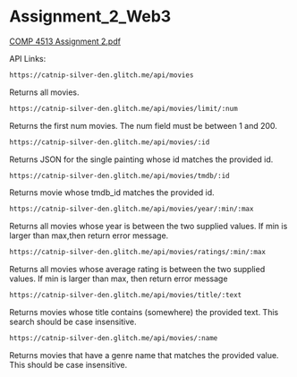 # Assignment_2_Web3


[COMP 4513 Assignment 2.pdf](https://github.com/Shreshthk1/Assignment_2_Web3/files/11130758/COMP.4513.Assignment.2.pdf)


API Links:

```sh
https://catnip-silver-den.glitch.me/api/movies 
```
Returns all movies.


```sh
https://catnip-silver-den.glitch.me/api/movies/limit/:num 
```
Returns the first num movies. The num field must be between 1 and 200.


```sh
https://catnip-silver-den.glitch.me/api/movies/:id
```
Returns JSON for the single painting whose id matches the provided id.


```sh
https://catnip-silver-den.glitch.me/api/movies/tmdb/:id
```
Returns movie whose tmdb_id matches the provided id.

```sh
https://catnip-silver-den.glitch.me/api/movies/year/:min/:max 
```
Returns all movies whose year is between the two supplied values. If min is larger than max,then return error message.


```sh
https://catnip-silver-den.glitch.me/api/movies/ratings/:min/:max
```
Returns all movies whose average rating is between the two supplied values. If min is larger than max, then return error message


```sh
https://catnip-silver-den.glitch.me/api/movies/title/:text
```
Returns movies whose title contains (somewhere) the provided text. This search should be case insensitive.

```sh
https://catnip-silver-den.glitch.me/api/movies/:name 
```
Returns movies that have a genre name that matches the provided value. This should be case insensitive.




